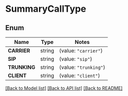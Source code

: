 # SummaryCallType

## Enum

Name | Type | Notes
------------ | ------------- | -------------
**CARRIER** | string | (value: `"carrier"`)
**SIP** | string | (value: `"sip"`)
**TRUNKING** | string | (value: `"trunking"`)
**CLIENT** | string | (value: `"client"`)


[[Back to Model list]](../README.md#documentation-for-models) [[Back to API list]](../README.md#documentation-for-api-endpoints) [[Back to README]](../README.md)


